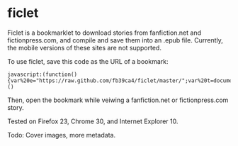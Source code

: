 ficlet
======
Ficlet is a bookmarklet to download stories from fanfiction.net and fictionpress.com, and compile and save them into an .epub file. Currently, the mobile versions of these sites are not supported.

To use ficlet, save this code as the URL of a bookmark:

    javascript:(function(){var%20e="https://raw.github.com/fb39ca4/ficlet/master/";var%20t=document.createElement("script");t.src=e+"zip.js";t.type="text/javascript";document.body.appendChild(t);var%20n=document.createElement("script");n.src=e+"deflate.js";n.type="text/javascript";document.body.appendChild(n);var%20r=document.createElement("script");r.src=e+"async.js";r.type="text/javascript";document.body.appendChild(r);var%20i=document.createElement("script");i.src=e+"filesaver.js";i.type="text/javascript";document.body.appendChild(i);var%20s=document.createElement("script");s.type="text/javascript";s.src=e+"ficlet.js";document.body.appendChild(s)})()

Then, open the bookmark while veiwing a fanfiction.net or fictionpress.com story.

Tested on Firefox 23, Chrome 30, and Internet Explorer 10.

Todo: Cover images, more metadata.
